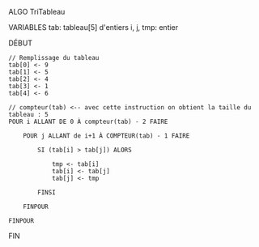 ALGO TriTableau

VARIABLES
    tab: tableau[5] d'entiers
    i, j, tmp: entier

DÉBUT

    // Remplissage du tableau
    tab[0] <- 9
    tab[1] <- 5
    tab[2] <- 4
    tab[3] <- 1
    tab[4] <- 6

    // compteur(tab) <-- avec cette instruction on obtient la taille du tableau : 5
    POUR i ALLANT DE 0 À compteur(tab) - 2 FAIRE

        POUR j ALLANT de i+1 À COMPTEUR(tab) - 1 FAIRE

            SI (tab[i] > tab[j]) ALORS

                tmp <- tab[i]
                tab[i] <- tab[j]
                tab[j] <- tmp

            FINSI

        FINPOUR

    FINPOUR

FIN